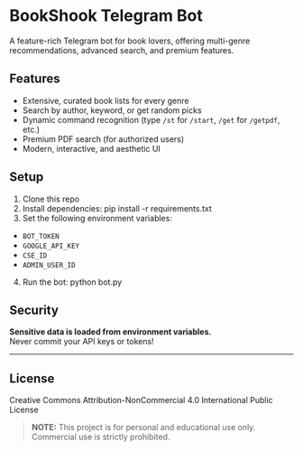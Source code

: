 # BookShook Telegram Bot

A feature-rich Telegram bot for book lovers, offering multi-genre recommendations, advanced search, and premium features.

## Features
- Extensive, curated book lists for every genre
- Search by author, keyword, or get random picks
- Dynamic command recognition (type `/st` for `/start`, `/get` for `/getpdf`, etc.)
- Premium PDF search (for authorized users)
- Modern, interactive, and aesthetic UI

## Setup

1. Clone this repo
2. Install dependencies: pip install -r requirements.txt
3. Set the following environment variables:
- `BOT_TOKEN`
- `GOOGLE_API_KEY`
- `CSE_ID`
- `ADMIN_USER_ID`
4. Run the bot: python bot.py

## Security

**Sensitive data is loaded from environment variables.**  
Never commit your API keys or tokens!

---

## License

Creative Commons Attribution-NonCommercial 4.0 International Public License

> **NOTE:** This project is for personal and educational use only.  
> Commercial use is strictly prohibited.
